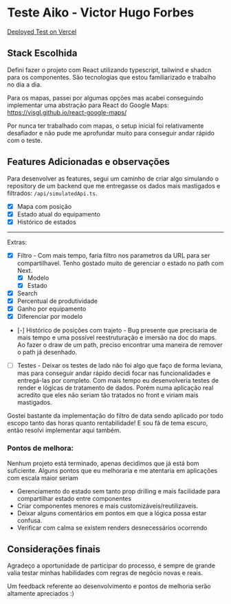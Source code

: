 # Teste Aiko - Victor Hugo Forbes

<a href="https://teste-frontend-v4-seven.vercel.app/" target="_blank">Deployed Test on Vercel</a>

## Stack Escolhida

Defini fazer o projeto com React utilizando typescript, tailwind e shadcn para os componentes. São tecnologias que estou familiarizado e trabalho no dia a dia.

Para os mapas, passei por algumas opções mas acabei conseguindo implementar uma abstração para React do Google Maps: https://visgl.github.io/react-google-maps/

Por nunca ter trabalhado com mapas, o setup inicial foi relativamente desafiador e não pude me aprofundar muito para conseguir andar rápido com o teste.

## Features Adicionadas e observações

Para desenvolver as features, segui um caminho de criar algo simulando o repository de um backend que me entregasse os dados mais mastigados e filtrados: `/api/simulatedApi.ts`.

- [x] Mapa com posição
- [x] Estado atual do equipamento
- [x] Histórico de estados

---

Extras:

- [x] Filtro - Com mais tempo, faria filtro nos parametros da URL para ser compartilhavel. Tenho gostado muito de gerenciar o estado no path com Next.
  - [x] Modelo
  - [x] Estado
- [x] Search
- [x] Percentual de produtividade
- [x] Ganho por equipamento
- [x] Diferenciar por modelo
- [-] Histórico de posições com trajeto - Bug presente que precisaria de mais tempo e uma possível reestruturação e imersão na doc do maps. Ao fazer o draw de um path, preciso encontrar uma maneira de remover o path já desenhado.
- [ ] Testes - Deixar os testes de lado não foi algo que faço de forma leviana, mas para conseguir andar rápido decidi focar nas funcionalidades e entregá-las por completo. Com mais tempo eu desenvolveria testes de render e lógicas de tratamento de dados. Porém numa aplicação real acredito que eles não seriam tão tratados no front e viriam mais mastigados.

Gostei bastante da implementação do filtro de data sendo aplicado por todo escopo tanto das horas quanto rentabilidade! E sou fã de tema escuro, então resolvi implementar aqui também.

### Pontos de melhora:

Nenhum projeto está terminado, apenas decidimos que já está bom suficiente. Alguns pontos que eu melhoraria e me atentaria em aplicações com escala maior seriam

- Gerenciamento do estado sem tanto prop drilling e mais facilidade para compartilhar estado entre componentes
- Criar componentes menores e mais customizáveis/reutilizaveis.
- Deixar alguns comentários em pontos em que a lógica possa estar confusa.
- Verificar com calma se existem renders desnecessários ocorrendo

## Considerações finais

Agradeço a oportunidade de participar do processo, é sempre de grande valia testar minhas habilidades com regras de negócio novas e reais.

Um feedback referente ao desenvolvimento e pontos de melhoria serão altamente apreciados :)
